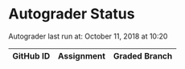 # Autograder Status
Autograder last run at: October 11, 2018 at 10:20

| GitHub ID | Assignment | Graded Branch |
|-----------|------------|---------------|
